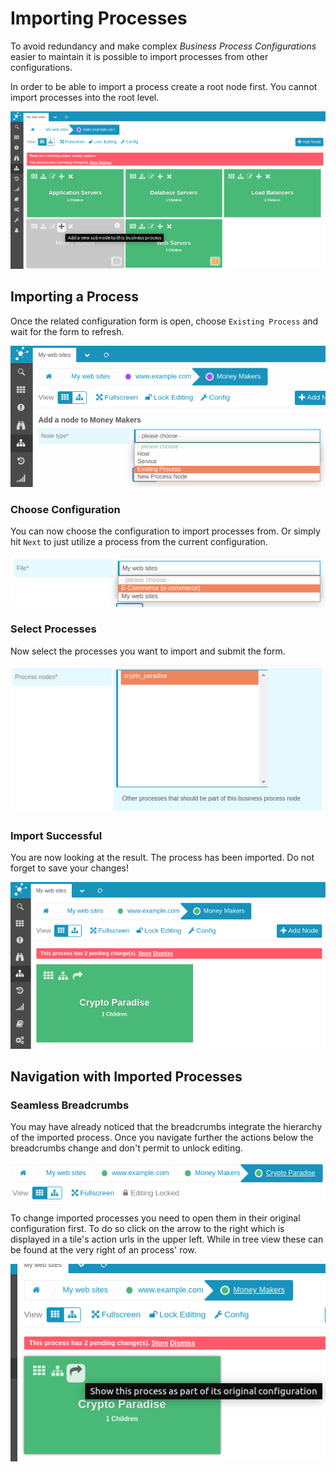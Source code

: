 # Importing Processes

To avoid redundancy and make complex *Business Process Configurations* easier
to maintain it is possible to import processes from other configurations.

In order to be able to import a process create a root node first. You cannot
import processes into the root level.

![Subprocesses Only](screenshot/05_importing_nodes/0401_subprocesses_only.png)

## Importing a Process

Once the related configuration form is open, choose `Existing Process` and wait
for the form to refresh.

![Existing Process](screenshot/05_importing_nodes/0402_choose_existing_process.png)

### Choose Configuration

You can now choose the configuration to import processes from. Or simply hit
`Next` to just utilize a process from the current configuration.

![Choose Configuration](screenshot/05_importing_nodes/0403_choose_configuration.png)

### Select Processes

Now select the processes you want to import and submit the form.

![Select Processes](screenshot/05_importing_nodes/0404_choose_process.png)

### Import Successful

You are now looking at the result. The process has been imported. Do not forget
to save your changes!

![Import Successful](screenshot/05_importing_nodes/0405_import_successful.png)

## Navigation with Imported Processes

### Seamless Breadcrumbs

You may have already noticed that the breadcrumbs integrate the hierarchy
of the imported process. Once you navigate further the actions below the
breadcrumbs change and don't permit to unlock editing.

![Seamless Breadcrumbs](screenshot/05_importing_nodes/0406_breadcrumb_integration.png)

To change imported processes you need to open them in their original
configuration first. To do so click on the arrow to the right which is
displayed in a tile's action urls in the upper left. While in tree view
these can be found at the very right of an process' row.

![Jump To Original](screenshot/05_importing_nodes/0407_jump_to_original.png)
